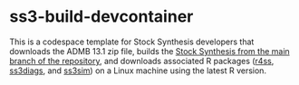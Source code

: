 # ss3-build-devcontainer
This is a codespace template for Stock Synthesis developers that downloads the ADMB 13.1 zip file, builds the [Stock Synthesis from the main branch of the repository](https://github.com/nmfs-stock-synthesis/stock-synthesis/releases/download/v3.30.21/ss_linux), and downloads associated R packages ([r4ss](https://github.com/r4ss/r4ss), [ss3diags](https://github.com/PIFSCstockassessments/ss3diags), and [ss3sim](https://github.com/ss3sim/ss3sim)) on a Linux machine using the latest R version.